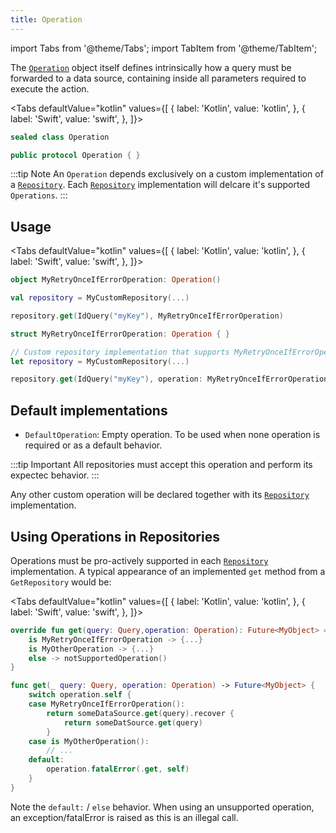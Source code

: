 ```yaml
---
title: Operation
---
```


import Tabs from '@theme/Tabs';
import TabItem from '@theme/TabItem';

The [`Operation`](operation) object itself defines intrinsically how a query must be forwarded to a data source, containing inside all parameters required to execute the action.

<Tabs defaultValue="kotlin" values={[
    { label: 'Kotlin', value: 'kotlin', },
    { label: 'Swift', value: 'swift', },
]}>
<TabItem value="kotlin">

```kotlin
sealed class Operation
```

</TabItem>
<TabItem value="swift">

```swift
public protocol Operation { }
```

</TabItem>
</Tabs>

:::tip Note
An `Operation` depends exclusively on a custom implementation of a [`Repository`](repository/repository). Each [`Repository`](repository/repository) implementation will delcare it's supported `Operations`.
:::

## Usage

<Tabs defaultValue="kotlin" values={[
    { label: 'Kotlin', value: 'kotlin', },
    { label: 'Swift', value: 'swift', },
]}>
<TabItem value="kotlin">

```kotlin
object MyRetryOnceIfErrorOperation: Operation()

val repository = MyCustomRepository(...)

repository.get(IdQuery("myKey"), MyRetryOnceIfErrorOperation)
```

</TabItem>
<TabItem value="swift">

```swift
struct MyRetryOnceIfErrorOperation: Operation { }

// Custom repository implementation that supports MyRetryOnceIfErrorOperation
let repository = MyCustomRepository(...) 

repository.get(IdQuery("myKey"), operation: MyRetryOnceIfErrorOperation())
```

</TabItem>
</Tabs>

## Default implementations

- `DefaultOperation`: Empty operation. To be used when none operation is required or as a default behavior.

:::tip Important
All repositories must accept this operation and perform its expectec behavior.
:::

Any other custom operation will be declared together with its [`Repository`](repository/repository) implementation.

## Using Operations in Repositories

Operations must be pro-actively supported in each [`Repository`](repository/repository) implementation. A typical appearance of an implemented `get` method from a `GetRepository` would be:

<Tabs defaultValue="kotlin" values={[
    { label: 'Kotlin', value: 'kotlin', },
    { label: 'Swift', value: 'swift', },
]}>
<TabItem value="kotlin">

```kotlin
override fun get(query: Query,operation: Operation): Future<MyObject> = when (operation) {
    is MyRetryOnceIfErrorOperation -> {...}
    is MyOtherOperation -> {...}
    else -> notSupportedOperation()
}
```

</TabItem>
<TabItem value="swift">

```swift
func get(_ query: Query, operation: Operation) -> Future<MyObject> {
    switch operation.self {
    case MyRetryOnceIfErrorOperation():
        return someDataSource.get(query).recover {
            return someDatSource.get(query)
        }
    case is MyOtherOperation():
        // ...
    default:
        operation.fatalError(.get, self)
    }
}
```

</TabItem>
</Tabs>

Note the `default:` / `else` behavior. When using an unsupported operation, an exception/fatalError is raised as this is an illegal call.
